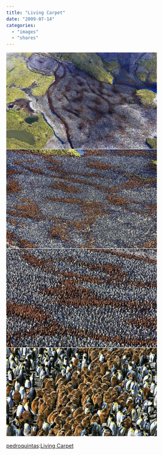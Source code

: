 ```yaml
---
title: "Living Carpet"
date: "2009-07-14"
categories: 
  - "images"
  - "shares"
---
```


![](images/dKoNSBsKFpf35ht4WvgHu1uHo1_1280-402x1024.jpg)

[pedroquintas](http://blog.pedroquintas.com/post/134153438/living-carpet):[Living Carpet](http://slightlywarped.com/crapfactory/amazingimages/lostofpenguins.htm)
